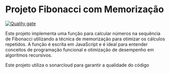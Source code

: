 # Projeto Fibonacci com Memorização

[![Quality gate](https://sonarcloud.io/api/project_badges/quality_gate?project=gabrielcaiana_Fibonacci-with-Memorization)](https://sonarcloud.io/summary/new_code?id=gabrielcaiana_Fibonacci-with-Memorization)

Este projeto implementa uma função para calcular números na sequência de Fibonacci utilizando a técnica de memorização para otimizar os cálculos repetidos. A função é escrita em JavaScript e é ideal para entender conceitos de programação funcional e otimização de desempenho em algoritmos recursivos.

Este projeto utiliza o sonarcloud para garantir a qualidade do código
